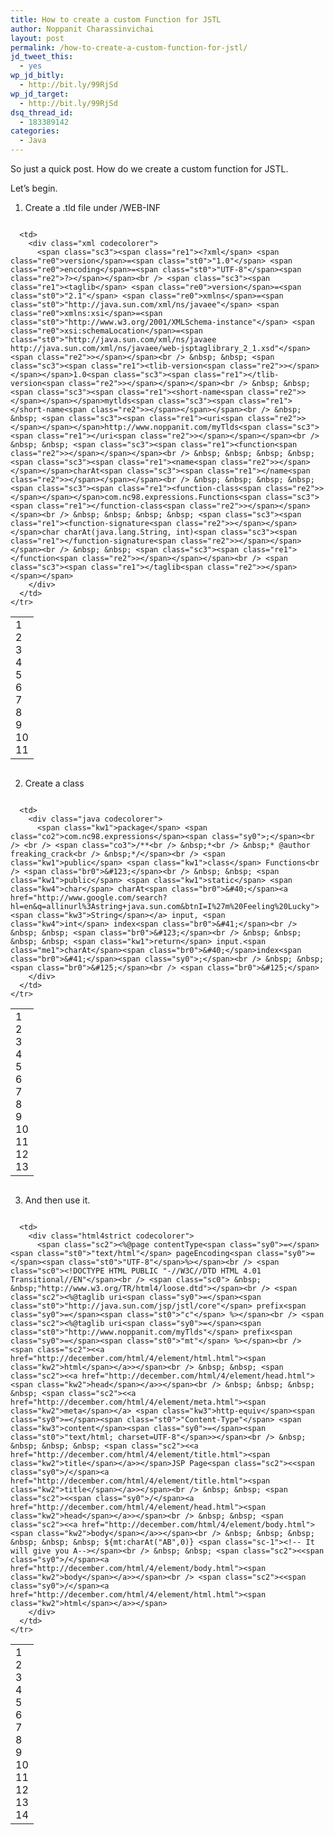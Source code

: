 ```yaml
---
title: How to create a custom Function for JSTL
author: Noppanit Charassinvichai
layout: post
permalink: /how-to-create-a-custom-function-for-jstl/
jd_tweet_this:
  - yes
wp_jd_bitly:
  - http://bit.ly/99RjSd
wp_jd_target:
  - http://bit.ly/99RjSd
dsq_thread_id:
  - 183389142
categories:
  - Java
---
```

So just a quick post. How do we create a custom function for JSTL.

Let&#8217;s begin.

1. Create a .tld file under /WEB-INF

<div class="codecolorer-container xml blackboard" style="overflow:auto;white-space:nowrap;width:100%;">
  <table cellspacing="0" cellpadding="0">
    <tr>
      <td class="line-numbers">
        <div>
          1<br />2<br />3<br />4<br />5<br />6<br />7<br />8<br />9<br />10<br />11<br />
        </div>
      </td>
      
      <td>
        <div class="xml codecolorer">
          <span class="sc3"><span class="re1"><?xml</span> <span class="re0">version</span>=<span class="st0">"1.0"</span> <span class="re0">encoding</span>=<span class="st0">"UTF-8"</span><span class="re2">?></span></span><br /> <span class="sc3"><span class="re1"><taglib</span> <span class="re0">version</span>=<span class="st0">"2.1"</span> <span class="re0">xmlns</span>=<span class="st0">"http://java.sun.com/xml/ns/javaee"</span> <span class="re0">xmlns:xsi</span>=<span class="st0">"http://www.w3.org/2001/XMLSchema-instance"</span> <span class="re0">xsi:schemaLocation</span>=<span class="st0">"http://java.sun.com/xml/ns/javaee http://java.sun.com/xml/ns/javaee/web-jsptaglibrary_2_1.xsd"</span><span class="re2">></span></span><br /> &nbsp; &nbsp; <span class="sc3"><span class="re1"><tlib-version<span class="re2">></span></span></span>1.0<span class="sc3"><span class="re1"></tlib-version<span class="re2">></span></span></span><br /> &nbsp; &nbsp; <span class="sc3"><span class="re1"><short-name<span class="re2">></span></span></span>mytlds<span class="sc3"><span class="re1"></short-name<span class="re2">></span></span></span><br /> &nbsp; &nbsp; <span class="sc3"><span class="re1"><uri<span class="re2">></span></span></span>http://www.noppanit.com/myTlds<span class="sc3"><span class="re1"></uri<span class="re2">></span></span></span><br /> &nbsp; &nbsp; <span class="sc3"><span class="re1"><function<span class="re2">></span></span></span><br /> &nbsp; &nbsp; &nbsp; &nbsp; <span class="sc3"><span class="re1"><name<span class="re2">></span></span></span>charAt<span class="sc3"><span class="re1"></name<span class="re2">></span></span></span><br /> &nbsp; &nbsp; &nbsp; &nbsp; <span class="sc3"><span class="re1"><function-class<span class="re2">></span></span></span>com.nc98.expressions.Functions<span class="sc3"><span class="re1"></function-class<span class="re2">></span></span></span><br /> &nbsp; &nbsp; &nbsp; &nbsp; <span class="sc3"><span class="re1"><function-signature<span class="re2">></span></span></span>char charAt(java.lang.String, int)<span class="sc3"><span class="re1"></function-signature<span class="re2">></span></span></span><br /> &nbsp; &nbsp; <span class="sc3"><span class="re1"></function<span class="re2">></span></span></span><br /> <span class="sc3"><span class="re1"></taglib<span class="re2">></span></span></span>
        </div>
      </td>
    </tr>
  </table>
</div>

2. Create a class

<div class="codecolorer-container java blackboard" style="overflow:auto;white-space:nowrap;width:100%;">
  <table cellspacing="0" cellpadding="0">
    <tr>
      <td class="line-numbers">
        <div>
          1<br />2<br />3<br />4<br />5<br />6<br />7<br />8<br />9<br />10<br />11<br />12<br />13<br />
        </div>
      </td>
      
      <td>
        <div class="java codecolorer">
          <span class="kw1">package</span> <span class="co2">com.nc98.expressions</span><span class="sy0">;</span><br /> <br /> <span class="co3">/**<br /> &nbsp;*<br /> &nbsp;* @author freaking_crack<br /> &nbsp;*/</span><br /> <span class="kw1">public</span> <span class="kw1">class</span> Functions<br /> <span class="br0">&#123;</span><br /> &nbsp; &nbsp; <span class="kw1">public</span> <span class="kw1">static</span> <span class="kw4">char</span> charAt<span class="br0">&#40;</span><a href="http://www.google.com/search?hl=en&q=allinurl%3Astring+java.sun.com&btnI=I%27m%20Feeling%20Lucky"><span class="kw3">String</span></a> input, <span class="kw4">int</span> index<span class="br0">&#41;</span><br /> &nbsp; &nbsp; <span class="br0">&#123;</span><br /> &nbsp; &nbsp; &nbsp; &nbsp; <span class="kw1">return</span> input.<span class="me1">charAt</span><span class="br0">&#40;</span>index<span class="br0">&#41;</span><span class="sy0">;</span><br /> &nbsp; &nbsp; <span class="br0">&#125;</span><br /> <span class="br0">&#125;</span>
        </div>
      </td>
    </tr>
  </table>
</div>

3. And then use it.

<div class="codecolorer-container html4strict blackboard" style="overflow:auto;white-space:nowrap;width:100%;">
  <table cellspacing="0" cellpadding="0">
    <tr>
      <td class="line-numbers">
        <div>
          1<br />2<br />3<br />4<br />5<br />6<br />7<br />8<br />9<br />10<br />11<br />12<br />13<br />14<br />
        </div>
      </td>
      
      <td>
        <div class="html4strict codecolorer">
          <span class="sc2"><%@page contentType<span class="sy0">=</span><span class="st0">"text/html"</span> pageEncoding<span class="sy0">=</span><span class="st0">"UTF-8"</span>%></span><br /> <span class="sc0"><!DOCTYPE HTML PUBLIC "-//W3C//DTD HTML 4.01 Transitional//EN"</span><br /> <span class="sc0"> &nbsp; &nbsp;"http://www.w3.org/TR/html4/loose.dtd"></span><br /> <span class="sc2"><%@taglib uri<span class="sy0">=</span><span class="st0">"http://java.sun.com/jsp/jstl/core"</span> prefix<span class="sy0">=</span><span class="st0">"c"</span> %></span><br /> <span class="sc2"><%@taglib uri<span class="sy0">=</span><span class="st0">"http://www.noppanit.com/myTlds"</span> prefix<span class="sy0">=</span><span class="st0">"mt"</span> %></span><br /> <span class="sc2"><<a href="http://december.com/html/4/element/html.html"><span class="kw2">html</span></a>></span><br /> &nbsp; &nbsp; <span class="sc2"><<a href="http://december.com/html/4/element/head.html"><span class="kw2">head</span></a>></span><br /> &nbsp; &nbsp; &nbsp; &nbsp; <span class="sc2"><<a href="http://december.com/html/4/element/meta.html"><span class="kw2">meta</span></a> <span class="kw3">http-equiv</span><span class="sy0">=</span><span class="st0">"Content-Type"</span> <span class="kw3">content</span><span class="sy0">=</span><span class="st0">"text/html; charset=UTF-8"</span>></span><br /> &nbsp; &nbsp; &nbsp; &nbsp; <span class="sc2"><<a href="http://december.com/html/4/element/title.html"><span class="kw2">title</span></a>></span>JSP Page<span class="sc2"><<span class="sy0">/</span><a href="http://december.com/html/4/element/title.html"><span class="kw2">title</span></a>></span><br /> &nbsp; &nbsp; <span class="sc2"><<span class="sy0">/</span><a href="http://december.com/html/4/element/head.html"><span class="kw2">head</span></a>></span><br /> &nbsp; &nbsp; <span class="sc2"><<a href="http://december.com/html/4/element/body.html"><span class="kw2">body</span></a>></span><br /> &nbsp; &nbsp; &nbsp; &nbsp; &nbsp; &nbsp; ${mt:charAt("AB",0)} <span class="sc-1"><!-- It will give you A--></span><br /> &nbsp; &nbsp; <span class="sc2"><<span class="sy0">/</span><a href="http://december.com/html/4/element/body.html"><span class="kw2">body</span></a>></span><br /> <span class="sc2"><<span class="sy0">/</span><a href="http://december.com/html/4/element/html.html"><span class="kw2">html</span></a>></span>
        </div>
      </td>
    </tr>
  </table>
</div>